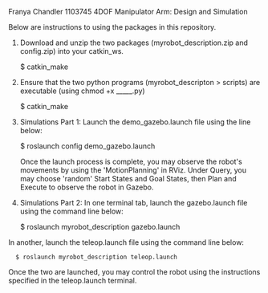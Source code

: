 Franya Chandler 1103745 4DOF Manipulator Arm: Design and Simulation 

Below are instructions to using the packages in this repository. 

1. Download and unzip the two packages (myrobot_description.zip and config.zip) into your catkin_ws.
   
   $ catkin_make
   
3. Ensure that the two python programs (myrobot_descripton > scripts) are executable (using chmod +x _____.py)
   
   $ catkin_make
   
5. Simulations Part 1: Launch the demo_gazebo.launch file using the line below:
   
      $ roslaunch config demo_gazebo.launch
   
   Once the launch process is complete, you may observe the robot's movements by using the 'MotionPlanning' in RViz.
   Under Query, you may choose 'random' Start States and Goal States, then Plan and Execute to observe the robot in Gazebo.
   
7. Simulations Part 2: In one terminal tab, launch the gazebo.launch file using the command line below:

     $ roslaunch myrobot_description gazebo.launch

  In another, launch the teleop.launch file using the command line below: 
  
      $ roslaunch myrobot_description teleop.launch
      
  Once the two are launched, you may control the robot using the instructions specified in the teleop.launch terminal. 
